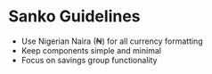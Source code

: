 # Sanko Guidelines

- Use Nigerian Naira (₦) for all currency formatting
- Keep components simple and minimal
- Focus on savings group functionality
